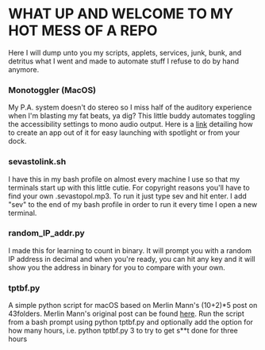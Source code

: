 # WHAT UP AND WELCOME TO MY HOT MESS OF A REPO

Here I will dump unto you my scripts, applets, services, junk, bunk, and detritus what I went and made to automate stuff I refuse to do by hand anymore.

### Monotoggler (MacOS)

My P.A. system doesn't do stereo so I miss half of the auditory experience when I'm blasting my fat beats, ya dig? This little buddy automates toggling the accessibility settings to mono audio output. Here is a [link](https://apple.stackexchange.com/questions/8299/how-do-i-make-an-applescript-file-into-a-mac-app) detailing how to create an app out of it for easy launching with spotlight or from your dock.

### sevastolink.sh

I have this in my bash profile on almost every machine I use so that my terminals start up with this little cutie. For copyright reasons you'll have to find your own .sevastopol.mp3. To run it just type sev and hit enter. I add "sev" to the end of my bash profile in order to run it every time I open a new terminal.

### random_IP_addr.py

I made this for learning to count in binary. It will prompt you with a random IP address in decimal and when you're ready, you can hit any key and it will show you the address in binary for you to compare with your own.

### tptbf.py

A simple python script for macOS based on Merlin Mann's (10+2)\*5 post on 43folders. Merlin Mann's original post can be found [here](http://www.43folders.com/2005/10/11/procrastination-hack-1025). Run the script from a bash prompt using python tptbf.py and optionally add the option for how many hours, i.e. python tptbf.py 3 to try to get s\*\*t done for three hours

